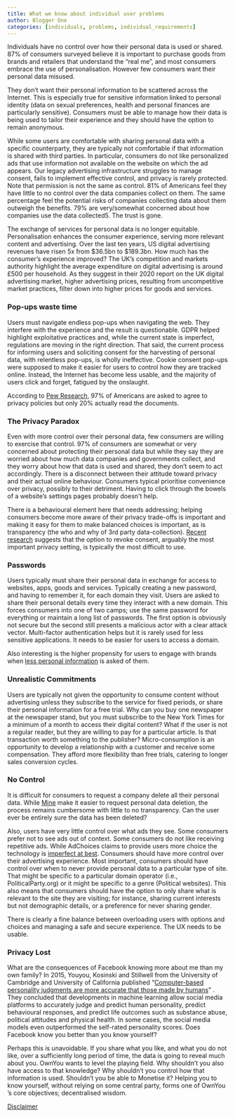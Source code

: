 ```yaml
---
title: What we know about individual user problems
author: Blogger One
categories: [individuals, problems, individual_requirements]
---
```


Individuals have no control over how their personal data is used or shared. 87% of consumers surveyed believe it is important to purchase goods from brands and retailers that understand the “real me”, and most consumers embrace the use of personalisation. However few consumers want their personal data misused.

They don’t want their personal information to be scattered across the Internet. This is especially true for sensitive information linked to personal identity (data on sexual preferences, health and personal finances are particularly sensitive). Consumers must be able to manage how their data is being used to tailor their experience and they should have the option to remain anonymous.

While some users are comfortable with sharing personal data with a specific counterparty, they are typically not comfortable if that information is shared with third parties. In particular, consumers do not like personalized ads that use information not available on the website on which the ad appears.
Our legacy advertising infrastructure struggles to manage consent, fails to implement effective control, and privacy is rarely protected. Note that permission is not the same as control. 81% of Americans feel they have little to no control over the data companies collect on them. The same percentage feel the potential risks of companies collecting data about them outweigh the benefits. 79% are very/somewhat concerned about how companies use the data collected5. The trust is gone.

The exchange of services for personal data is no longer equitable. Personalisation enhances the consumer experience, serving more relevant content and advertising. Over the last ten years, US digital advertising revenues have risen 5x from $36.5bn to $189.3bn. How much has the consumer’s experience improved? The UK’s competition and markets authority highlight the average expenditure on digital advertising is around £500 per household. As they suggest in their 2020 report on the UK digital advertising market, higher advertising prices, resulting from uncompetitive market practices, filter down into higher prices for goods and services.

### Pop-ups waste time

Users must navigate endless pop-ups when navigating the web. They interfere with the experience and the result is questionable. GDPR helped highlight exploitative practices and, while the current state is imperfect, regulations are moving in the right direction. That said, the current process for informing users and soliciting consent for the harvesting of personal data, with relentless pop-ups, is wholly ineffective. Cookie consent pop-ups were supposed to make it easier for users to control how they are tracked online. Instead, the Internet has become less usable, and the majority of users click and forget, fatigued by the onslaught.

According to <a href="https://www.pewresearch.org/internet/2019/11/15/americans-and-privacy-concerned-confused-and-feeling-lack-of-control-over-their-personal-information/" target="_blank">Pew Research</a>, 97% of Americans are asked to agree to privacy policies but only 20% actually read the documents.

### The Privacy Paradox

Even with more control over their personal data, few consumers are willing to exercise that control. 97% of consumers are somewhat or very concerned about protecting their personal data but while they say they are worried about how much data companies and governments collect, and they worry about how that data is used and shared, they don’t seem to act accordingly. There is a disconnect between their attitude toward privacy and their actual online behaviour. Consumers typical prioritise convenience over privacy, possibly to their detriment. Having to click through the bowels of a website’s settings pages probably doesn't help.

There is a behavioural element here that needs addressing; helping consumers become more aware of their privacy trade-offs is important and making it easy for them to make balanced choices is important, as is transparency (the who and why of 3rd party data-collection). <a href="https://thesai.org/Downloads/Volume12No8/Paper_29-Evaluating_and_Comparing_the_Usability_of_Privacy.pdf" target="_blank">Recent research</a> suggests that the option to revoke consent, arguably the most important privacy setting, is typically the most difficult to use.

### Passwords

Users typically must share their personal data in exchange for access to websites, apps, goods and services. Typically creating a new password, and having to remember it, for each domain they visit. Users are asked to share their personal details every time they interact with a new domain. This forces consumers into one of two camps; use the same password for everything or maintain a long list of passwords. The first option is obviously not secure but the second still presents a malicious actor with a clear attack vector. Multi-factor authentication helps but it is rarely used for less sensitive applications. It needs to be easier for users to access a domain.

Also interesting is the higher propensity for users to engage with brands when <a href="https://www.hec.edu/en/knowledge/instants/how-much-consumers-value-data-privacy-evidence-online-borrowers" target="_blank">less personal information</a> is asked of them.

### Unrealistic Commitments

Users are typically not given the opportunity to consume content without advertising unless they subscribe to the service for fixed periods, or share their personal information for a free trial. Why can you buy one newspaper at the newspaper stand, but you must subscribe to the New York Times for a minimum of a month to access their digital content? What if the user is not a regular reader, but they are willing to pay for a particular article. Is that transaction worth something to the publisher? Micro-consumption is an opportunity to develop a relationship with a customer and receive some compensation. They afford more flexibility than free trials, catering to longer sales conversion cycles.

### No Control

It is difficult for consumers to request a company delete all their personal data. While <a href="https://saymine.com/" target="_blank">Mine</a> make it easier to request personal data deletion, the process remains cumbersome with little to no transparency. Can the user ever be entirely sure the data has been deleted?

Also, users have very little control over what ads they see. Some consumers prefer not to see ads out of context. Some consumers do not like receiving repetitive ads. While AdChoices claims to provide users more choice the technology is <a href="https://themarkup.org/privacy/2021/03/25/i-tried-to-use-the-ad-tech-industrys-tool-to-opt-out-of-personalized-ads-did-it-work" target="_blank">imperfect at best</a>. Consumers should have more control over their advertising experience. Most important, consumers should have control over when to never provide personal data to a particular type of site. That might be specific to a particular domain operator (i.e., PoliticalParty.org) or it might be specific to a genre (Political websites). This also means that consumers should have the option to only share what is relevant to the site they are visiting; for instance, sharing current interests but not demographic details, or a preference for never sharing gender.

There is clearly a fine balance between overloading users with options and choices and managing a safe and secure experience. The UX needs to be usable.

### Privacy Lost

What are the consequences of Facebook knowing more about me than my own family? In 2015, Youyou, Kosinski and Stillwell from the University of Cambridge and University of California published “<a href="https://www.pnas.org/doi/pdf/10.1073/pnas.1418680112" target="_blank">Computer-based personality judgments are more accurate that those made by humans</a>” . They concluded that developments in machine learning allow social media platforms to accurately judge and predict human personality, predict behavioural responses, and predict life outcomes such as substance abuse, political attitudes and physical health. In some cases, the social media models even outperformed the self-rated personality scores. Does Facebook know you better than you know yourself?

Perhaps this is unavoidable. If you share what you like, and what you do not like, over a sufficiently long period of time, the data is going to reveal much about you. OwnYou wants to level the playing field. Why shouldn’t you also have access to that knowledge? Why shouldn’t you control how that information is used. Shouldn’t you be able to Monetise it? Helping you to know yourself, without relying on some central party, forms one of OwnYou ’s core objectives; decentralised wisdom.

[Disclaimer](/disclaimer/)
